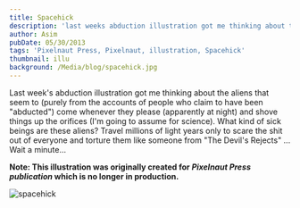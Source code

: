 ```yaml
---
title: Spacehick
description: 'last weeks abduction illustration got me thinking about the aliens that seem to (purely from the accounts of people who claim to have been abducted)'
author: Asim
pubDate: 05/30/2013
tags: 'Pixelnaut Press, Pixelnaut, illustration, Spacehick'
thumbnail: illu
background: /Media/blog/spacehick.jpg
---
```


Last week's abduction illustration got me thinking about the aliens that seem to (purely from the accounts of people who claim to have been "abducted") come whenever they please (apparently at night) and shove things up the orifices (I'm going to assume for science). What kind of sick beings are these aliens? Travel millions of light years only to scare the shit out of everyone and torture them like someone from "The Devil's Rejects" ... Wait a minute...

**Note: This illustration was originally created for *Pixelnaut Press publication* which is no longer in production.**

![spacehick](/Media/blog/spacehick.jpg "spacehick")